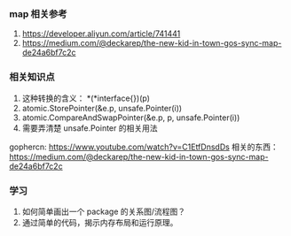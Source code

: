 ### map 相关参考
1. https://developer.aliyun.com/article/741441
2. https://medium.com/@deckarep/the-new-kid-in-town-gos-sync-map-de24a6bf7c2c

### 相关知识点
1. 这种转换的含义： *(*interface{})(p) 
2. atomic.StorePointer(&e.p, unsafe.Pointer(i))
3. atomic.CompareAndSwapPointer(&e.p, p, unsafe.Pointer(i))
4. 需要弄清楚 unsafe.Pointer 的相关用法

gophercn: https://www.youtube.com/watch?v=C1EtfDnsdDs
相关的东西： https://medium.com/@deckarep/the-new-kid-in-town-gos-sync-map-de24a6bf7c2c 

### 学习
1. 如何简单画出一个 package 的关系图/流程图？
2. 通过简单的代码，揭示内存布局和运行原理。

